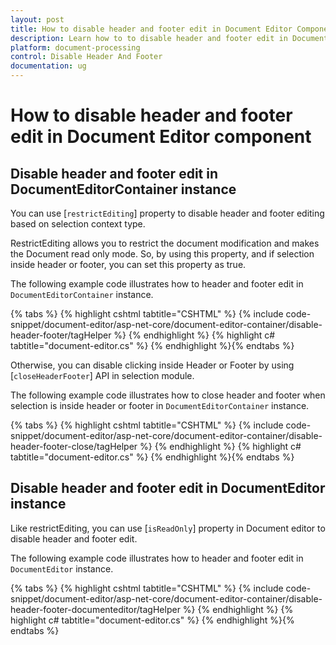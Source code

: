 ```yaml
---
layout: post
title: How to disable header and footer edit in Document Editor Component
description: Learn how to to disable header and footer edit in Document from the Syncfusion Document Editor component of Syncfusion Essential JS2 and more.
platform: document-processing
control: Disable Header And Footer
documentation: ug
---
```


# How to disable header and footer edit in  Document Editor component

## Disable header and footer edit in DocumentEditorContainer instance

You can use [`restrictEditing`] property to disable header and footer editing based on selection context type.

RestrictEditing allows you to restrict the document modification and makes the Document read only mode. So, by using this property, and if selection inside header or footer, you can set this property as true.

The following example code illustrates how to header and footer edit in `DocumentEditorContainer` instance.


{% tabs %}
{% highlight cshtml tabtitle="CSHTML" %}
{% include code-snippet/document-editor/asp-net-core/document-editor-container/disable-header-footer/tagHelper %}
{% endhighlight %}
{% highlight c# tabtitle="document-editor.cs" %}
{% endhighlight %}{% endtabs %}

Otherwise, you can disable clicking inside Header or Footer by using [`closeHeaderFooter`] API in selection module.

The following example code illustrates how to close header and footer when selection is inside header or footer in `DocumentEditorContainer` instance.


{% tabs %}
{% highlight cshtml tabtitle="CSHTML" %}
{% include code-snippet/document-editor/asp-net-core/document-editor-container/disable-header-footer-close/tagHelper %}
{% endhighlight %}
{% highlight c# tabtitle="document-editor.cs" %}
{% endhighlight %}{% endtabs %}


## Disable header and footer edit in DocumentEditor instance

Like restrictEditing, you can use [`isReadOnly`] property in Document editor to disable header and footer edit.

The following example code illustrates how to header and footer edit in `DocumentEditor` instance.


{% tabs %}
{% highlight cshtml tabtitle="CSHTML" %}
{% include code-snippet/document-editor/asp-net-core/document-editor-container/disable-header-footer-documenteditor/tagHelper %}
{% endhighlight %}
{% highlight c# tabtitle="document-editor.cs" %}
{% endhighlight %}{% endtabs %}

